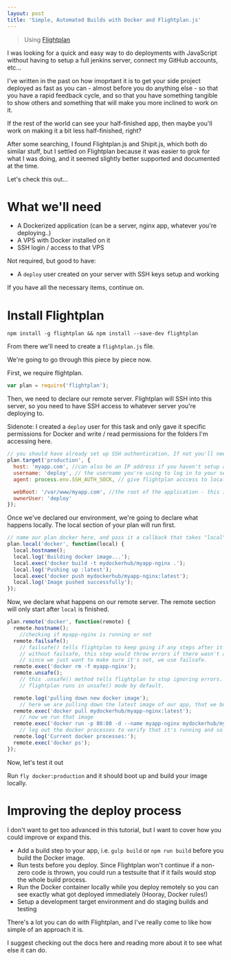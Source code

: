 ```yaml
---
layout: post
title: 'Simple, Automated Builds with Docker and Flightplan.js'
---
```


> Using [Flightplan](https://github.com/pstadler/flightplan)

I was looking for a quick and easy way to do deployments with JavaScript without having to setup a full jenkins server, connect my GitHub accounts, etc...

I've written in the past on how imoprtant it is to get your side project deployed as fast as you can - almost before you do anything else - so that you have a rapid feedback cycle, and so that you have something tangible to show others and something that will make you more inclined to work on it.

If the rest of the world can see your half-finished app, then maybe you'll work on making it a bit less half-finished, right?

After some searching, I found Flightplan.js and Shipit.js, which both do similar stuff, but I settled on Flightplan because it was easier to grok for what I was doing, and it seemed slightly better supported and documented at the time.

Let's check this out...

# What we'll need

- A Dockerized application (can be a server, nginx app, whatever you're deploying..)
- A VPS with Docker installed on it
- SSH login / access to that VPS

Not required, but good to have:

- A `deploy` user created on your server with SSH keys setup and working

If you have all the necessary items, continue on.

# Install Flightplan

`npm install -g flightplan && npm install --save-dev flightplan`

From there we'll need to create a `flightplan.js` file.

We're going to go through this piece by piece now.

First, we require flightplan.

```javascript
var plan = require('flightplan');
```

Then, we need to declare our remote server. Flightplan will SSH into this server, so you need to have SSH access to whatever server you're deploying to.

Sidenote: I created a `deploy` user for this task and only gave it specific permissions for Docker and write / read permissions for the folders I'm accessing here.

```javascript
// you should have already set up SSH authentication, If not you'll need to set that up on your server.
plan.target('production', {
  host: 'myapp.com', //can also be an IP address if you haven't setup a domain name yet
  username: 'deploy', // the username you're using to log in to your server
  agent: process.env.SSH_AUTH_SOCK, // give flightplan acccess to local SSH

  webRoot: '/var/www/myapp.com', //the root of the application - this is only necessary if you do file transfers
  ownerUser: 'deploy'
});
```

Once we've declared our environment, we're going to declare what happens locally. The local section of your plan will run first.

```javascript
// name our plan docker here, and pass it a callback that takes "local"
plan.local('docker', function(local) {
  local.hostname();
  local.log('Building docker image...');
  local.exec('docker build -t mydockerhub/myapp-nginx .');
  local.log('Pushing up :latest');
  local.exec('docker push mydockerhub/myapp-nginx:latest');
  local.log('Image pushed successfully');
});
```

Now, we declare what happens on our remote server. The remote section will only start after `local` is finished.

```javascript
plan.remote('docker', function(remote) {
  remote.hostname();
    //checking if myapp-nginx is running or not
  remote.failsafe();
    // failsafe() tells flightplan to keep going if any steps after it's declared fail.
    // without failsafe, this step would throw errors if there wasn't a myapp-nginx running.
    // since we just want to make sure it's not, we use failsafe.
  remote.exec('docker rm -f myapp-nginx');
  remote.unsafe();
    // this .unsafe() method tells flightplan to stop ignoring errors.
    // flightplan runs in unsafe() mode by default.

  remote.log('pulling down new docker image');
    // here we are pulling down the latest image of our app, that we built in the local step
  remote.exec('docker pull mydockerhub/myapp-nginx:latest');
    // now we run that image
  remote.exec('docker run -p 80:80 -d --name myapp-nginx mydockerhub/myapp-nginx:latest');
    // log out the docker processes to verify that it's running and so we can see the ports and uptime
  remote.log('Current docker processes:');
  remote.exec('docker ps');
});
```

Now, let's test it out

Run `fly docker:production` and it should boot up and build your image locally.

# Improving the deploy process

I don't want to get too advanced in this tutorial, but I want to cover how you could improve or expand this.

- Add a build step to your app, i.e. `gulp build` or `npm run build` before you build the Docker image.
- Run tests before you deploy. Since Flightplan won't continue if a non-zero code is thrown, you could run a testsuite that if it fails would stop the whole build process.
- Run the Docker container locally while you deploy remotely so you can see exactly what got deployed immediately (Hooray, Docker rules!)
- Setup a development target environment and do staging builds and testing

There's a lot you can do with Flightplan, and I've really come to like how simple of an approach it is.

I suggest checking out the docs here and reading more about it to see what else it can do.
